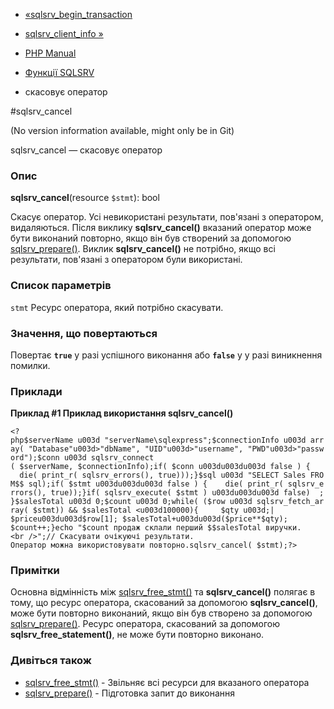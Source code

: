 - [«sqlsrv_begin_transaction](function.sqlsrv-begin-transaction.md)
- [sqlsrv_client_info »](function.sqlsrv-client-info.md)

- [PHP Manual](index.md)
- [Функції SQLSRV](ref.sqlsrv.md)
- скасовує оператор

#sqlsrv_cancel

(No version information available, might only be in Git)

sqlsrv_cancel — скасовує оператор

### Опис

**sqlsrv_cancel**(resource `$stmt`): bool

Скасує оператор. Усі невикористані результати, пов'язані з
оператором, видаляються. Після виклику **sqlsrv_cancel()** вказаний
оператор може бути виконаний повторно, якщо він був створений за допомогою
[sqlsrv_prepare()](function.sqlsrv-prepare.md). Виклик
**sqlsrv_cancel()** не потрібно, якщо всі результати, пов'язані з
оператором були використані.

### Список параметрів

`stmt`
Ресурс оператора, який потрібно скасувати.

### Значення, що повертаються

Повертає **`true`** у разі успішного виконання або **`false`** у
у разі виникнення помилки.

### Приклади

**Приклад #1 Приклад використання **sqlsrv_cancel()****

` <?php$serverName u003d "serverName\sqlexpress";$connectionInfo u003d array( "Database"u003d>"dbName", "UID"u003d>"username", "PWD"u003d>"password");$conn u003d sqlsrv_connect ( $serverName, $connectionInfo);if( $conn u003du003du003d false ) {     die( print_r( sqlsrv_errors(), true)));}$sql u003d "SELECT Sales FROM$$ sql);if( $stmt u003du003du003d false ) {    die( print_r( sqlsrv_errors(), true));}if( sqlsrv_execute( $stmt ) u003du003du003d false)  ;}$salesTotal u003d 0;$count u003d 0;while( ($row u003d sqlsrv_fetch_array( $stmt)) && $salesTotal <u003d100000){     $qty u003d;| $priceu003du003d$row[1]; $salesTotal+u003du003d($price**$qty); $count++;}echo "$count продаж склали перший $$salesTotal виручки.<br />";// Скасувати очікуючі результати. Оператор можна використовувати повторно.sqlsrv_cancel( $stmt);?> `

### Примітки

Основна відмінність між
[sqlsrv_free_stmt()](function.sqlsrv-free-stmt.md) та
**sqlsrv_cancel()** полягає в тому, що ресурс оператора, скасований
за допомогою **sqlsrv_cancel()**, може бути повторно виконаний, якщо він був
створено за допомогою [sqlsrv_prepare()](function.sqlsrv-prepare.md).
Ресурс оператора, скасований за допомогою **sqlsrv_free_statement()**, не
може бути повторно виконано.

### Дивіться також

- [sqlsrv_free_stmt()](function.sqlsrv-free-stmt.md) - Звільняє
всі ресурси для вказаного оператора
- [sqlsrv_prepare()](function.sqlsrv-prepare.md) - Підготовка
запит до виконання
